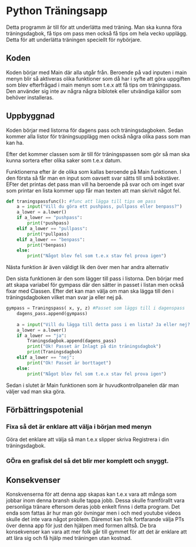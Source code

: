 # Python Träningsapp
Detta programm är till för att underlätta med träning. Man ska kunna föra träningsdagbok, få tips om pass men också få tips om hela vecko upplägg. Detta för att underlätta träningen speciellt för nybörjare.

## Koden
Koden börjar med Main där alla utgår från. Beroende på vad inputen i main menyn blir så aktiveras olika funktioner som då har i syfte att göra uppgiften som blev efterfrågad i main menyn som t.e.x att få tips om träningspass. Den använder sig inte av några några biblotek eller utvändiga källor som behöver installeras.

## Uppbyggnad

Koden börjar med listorna för dagens pass och träningsdagboken. Sedan kommer alla listor för träningsupplägg men också några olika pass som man kan ha.

Efter det kommer classen som är till för träningspassen som gör så man ska kunna sortera efter olika saker som t.e.x datum.

Funktionerna efter är de olika som kallas beroende på Main funktionen.
I den första så får man en input som oavsett svar sätts till små bokstäver. EFter det printas det pass man vill ha beroende på svar och om inget svar som printar en lista kommer upp får man texten att man skrivit något fel.
```python
def traningspassfunc(): #func att lägga till tips om pass
    a = input("Vill du göra ett pushpass, pullpass eller benpass?")
    a_lower = a.lower()
    if a_lower == "pushpass":
        print(*pushpass)
    elif a_lower == "pullpass":
        print(*pullpass)
    elif a_lower == "benpass":
        print(*benpass)
    else:
        print("Något blev fel som t.e.x stav fel prova igen")
```

Nästa funktion är även väldigt lik den över men har andra alternativ

Den sista funktionen är den som lägger till pass i listorna.
Den börjar med att skapa variabel för gympass där den sätter in passet i listan men också fixar med Classen. Efter det kan man välja om man ska lägga till den i träningsdagboken vilket man svar ja eller nej på.
```python
gympass = Traningspass( x, y, z) #Passet som läggs till i dagenspass
    dagens_pass.append(gympass)
    
    a = input("Vill du lägga till detta pass i en lista? Ja eller nej? ")
    a_lower = a.lower()
    if a_lower == "ja":
        Traningsdagbok.append(dagens_pass)
        print("Ok! Passet är Inlagt på din träningsdagbok")
        print(Traningsdagbok)
    elif a_lower == "nej":
        print("Ok! Passet är borttaget")
    else:
        print("Något blev fel som t.e.x stav fel prova igen")
```
Sedan i slutet är Main funktionen som är huvudkontrollpanelen där man väljer vad man ska göra.

## Förbättringspotenial
### Fixa så det är enklare att välja i början med menyn
Göra det enklare att välja så man t.e.x slipper skriva Registrera i din träningsdagbok.
### GÖra en grafisk del så det blir mer komplett och snyggt.

## Konsekvenser
Konskvenserna för att denna app skapas kan t.e.x vara att många som jobbar inom denna bransh skulle tappa jobb. Dessa skulle framförallt vara personliga tränare eftersom deras jobb enkelt finns i detta program. Det enda som fattas är hur man gör övningar men i och med youtube videos skulle det inte vara något problem. Däremot kan folk fortfarande välja PTs över denna app för just den hjälpen med formen alltså. De bra konsekvenser kan vara att mer folk går till gymmet för att det är enklare att att lära sig och få hjälp med träningen utan kostnad.